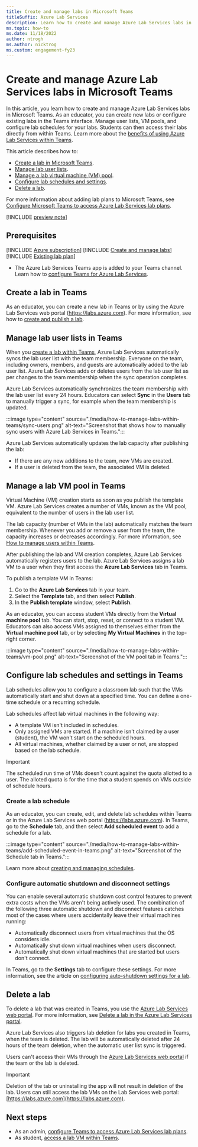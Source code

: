 ```yaml
---
title: Create and manage labs in Microsoft Teams
titleSuffix: Azure Lab Services
description: Learn how to create and manage Azure Lab Services labs in Microsoft Teams. Manage user lists, VM pools, and configure lab schedules for your labs.
ms.topic: how-to
ms.date: 11/18/2022
author: ntrogh
ms.author: nicktrog
ms.custom: engagement-fy23
---
```


# Create and manage Azure Lab Services labs in Microsoft Teams

In this article, you learn how to create and manage Azure Lab Services labs in Microsoft Teams. As an educator, you can create new labs or configure existing labs in the Teams interface. Manage user lists, VM pools, and configure lab schedules for your labs. Students can then access their labs directly from within Teams. Learn more about the [benefits of using Azure Lab Services within Teams](./lab-services-within-teams-overview.md).

This article describes how to:

- [Create a lab in Microsoft Teams](#create-a-lab-in-teams).
- [Manage lab user lists](#manage-lab-user-lists-in-teams).
- [Manage a lab virtual machine (VM) pool](#manage-a-lab-vm-pool-in-teams).
- [Configure lab schedules and settings](#configure-lab-schedules-and-settings-in-teams).
- [Delete a lab](#delete-a-lab).

For more information about adding lab plans to Microsoft Teams, see [Configure Microsoft Teams to access Azure Lab Services lab plans](./how-to-configure-teams-for-lab-plans.md).

[!INCLUDE [preview note](./includes/lab-services-new-update-focused-article.md)]

## Prerequisites

[!INCLUDE [Azure subscription](./includes/lab-services-prerequisite-subscription.md)]
[!INCLUDE [Create and manage labs](./includes/lab-services-prerequisite-create-lab.md)]
[!INCLUDE [Existing lab plan](./includes/lab-services-prerequisite-lab-plan.md)]

- The Azure Lab Services Teams app is added to your Teams channel. Learn how to [configure Teams for Azure Lab Services](./how-to-configure-teams-for-lab-plans.md).

## Create a lab in Teams

As an educator, you can create a new lab in Teams or by using the Azure Lab Services web portal (https://labs.azure.com). For more information, see how to [create and publish a lab](./tutorial-setup-lab.md).

## Manage lab user lists in Teams

When you [create a lab within Teams](#create-a-lab-in-teams), Azure Lab Services automatically syncs the lab user list with the team membership. Everyone on the team, including owners, members, and guests are automatically added to the lab user list. Azure Lab Services adds or deletes users from the lab user list as per changes to the team membership when the sync operation completes.

Azure Lab Services automatically synchronizes the team membership with the lab user list every 24 hours. Educators can select **Sync** in the **Users** tab to manually trigger a sync, for example when the team membership is updated.

:::image type="content" source="./media/how-to-manage-labs-within-teams/sync-users.png" alt-text="Screenshot that shows how to manually sync users with Azure Lab Services in Teams.":::

Azure Lab Services automatically updates the lab capacity after publishing the lab:

- If there are any new additions to the team, new VMs are created.
- If a user is deleted from the team, the associated VM is deleted.

## Manage a lab VM pool in Teams

Virtual Machine (VM) creation starts as soon as you publish the template VM. Azure Lab Services creates a number of VMs, known as the VM pool, equivalent to the number of users in the lab user list.

The lab capacity (number of VMs in the lab) automatically matches the team membership. Whenever you add or remove a user from the team, the capacity increases or decreases accordingly. For more information, see [How to manage users within Teams](#manage-lab-user-lists-in-teams).

After publishing the lab and VM creation completes, Azure Lab Services automatically registers users to the lab. Azure Lab Services assigns a lab VM to a user when they first access the **Azure Lab Services** tab in Teams.

To publish a template VM in Teams:

1. Go to the **Azure Lab Services** tab in your team.
1. Select the **Template** tab, and then select **Publish**.
1. In the **Publish template** window, select **Publish**.

As an educator, you can access student VMs directly from the **Virtual machine pool** tab. You can start, stop, reset, or connect to a student VM. Educators can also access VMs assigned to themselves either from the **Virtual machine pool** tab, or by selecting **My Virtual Machines** in the top-right corner.

:::image type="content" source="./media/how-to-manage-labs-within-teams/vm-pool.png" alt-text="Screenshot of the VM pool tab in Teams.":::

## Configure lab schedules and settings in Teams

Lab schedules allow you to configure a classroom lab such that the VMs automatically start and shut down at a specified time. You can define a one-time schedule or a recurring schedule.

Lab schedules affect lab virtual machines in the following way:

- A template VM isn't included in schedules.
- Only assigned VMs are started. If a machine isn't claimed by a user (student), the VM won't start on the scheduled hours.
- All virtual machines, whether claimed by a user or not, are stopped based on the lab schedule.

> [!IMPORTANT]
> The scheduled run time of VMs doesn't count against the quota allotted to a user. The alloted quota is for the time that a student spends on VMs outside of schedule hours.

### Create a lab schedule

As an educator, you can create, edit, and delete lab schedules within Teams or in the Azure Lab Services web portal (https://labs.azure.com). In Teams, go to the **Schedule** tab, and then select **Add scheduled event** to add a schedule for a lab. 

:::image type="content" source="./media/how-to-manage-labs-within-teams/add-scheduled-event-in-teams.png" alt-text="Screenshot of the Schedule tab in Teams.":::

Learn more about [creating and managing schedules](how-to-create-schedules.md).

### Configure automatic shutdown and disconnect settings

You can enable several automatic shutdown cost control features to prevent extra costs when the VMs aren't being actively used. The combination of the following three automatic shutdown and disconnect features catches most of the cases where users accidentally leave their virtual machines running:

- Automatically disconnect users from virtual machines that the OS considers idle.
- Automatically shut down virtual machines when users disconnect.
- Automatically shut down virtual machines that are started but users don't connect.

In Teams, go to the **Settings** tab to configure these settings. For more information, see the article on [configuring auto-shutdown settings for a lab](how-to-enable-shutdown-disconnect.md).

## Delete a lab

To delete a lab that was created in Teams, you use the [Azure Lab Services web portal](https://labs.azure.com). For more information, see [Delete a lab in the Azure Lab Services portal](manage-labs.md#delete-a-lab).

Azure Lab Services also triggers lab deletion for labs you created in Teams, when the team is deleted. The lab will be automatically deleted after 24 hours of the team deletion, when the automatic user list sync is triggered.

Users can't access their VMs through the [Azure Lab Services web portal](https://labs.azure.com) if the team or the lab is deleted.

> [!IMPORTANT]
> Deletion of the tab or uninstalling the app will not result in deletion of the lab. Users can still access the lab VMs on the Lab Services web portal: [https://labs.azure.com](https://labs.azure.com).

## Next steps

- As an admin, [configure Teams to access Azure Lab Services lab plans](./how-to-configure-teams-for-lab-plans.md).
- As student, [access a lab VM within Teams](how-to-access-vm-for-students-within-teams.md).
